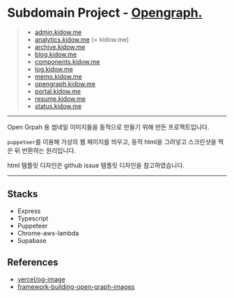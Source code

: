 # Subdomain Project - [Opengraph.](https://opengraph.kidow.me)

> - [admin.kidow.me](https://github.com/kidow/admin)
> - [analytics.kidow.me](https://github.com/kidow/analytics) (= kidow.me)
> - [archive.kidow.me](https://github.com/kidow/archive)
> - [blog.kidow.me](https://github.com/kidow/blog)
> - [components.kidow.me](https://github.com/kidow/components)
> - [log.kidow.me](https://github.com/kidow/log)
> - [memo.kidow.me](https://github.com/kidow/memo)
> - [opengraph.kidow.me](https://github.com/kidow/opengraph)
> - [portal.kidow.me](https://github.com/kidow/portal)
> - [resume.kidow.me](https://github.com/kidow/resume)
> - [status.kidow.me](https://github.com/kidow/status)

---

Open Grpah 용 썸네일 이미지들을 동적으로 만들기 위해 만든 프로젝트입니다.

`puppeteer`를 이용해 가상의 웹 페이지를 띄우고, 동적 html을 그려넣고 스크린샷을 찍은 뒤 반환하는 원리입니다.

html 템플릿 디자인은 github issue 템플릿 디자인을 참고하였습니다.

---

## Stacks

- Express
- Typescript
- Puppeteer
- Chrome-aws-lambda
- Supabase

## References

- [vercel/og-image](https://github.com/vercel/og-image)
- [framework-building-open-graph-images](https://github.blog/2021-06-22-framework-building-open-graph-images/)
